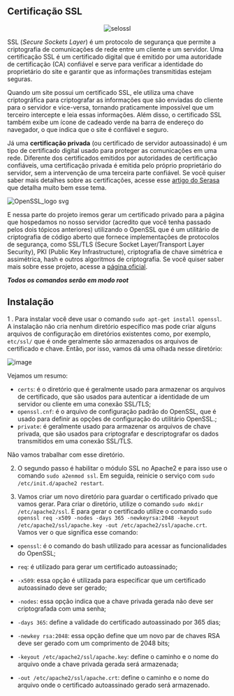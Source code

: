 ## Certificação SSL

<div align = "center">

![selossl](https://user-images.githubusercontent.com/104470835/235451273-7f503c14-db97-49ea-a806-b975355833fa.png)

</div>

SSL (*Secure Sockets Layer*) é um protocolo de segurança que permite a criptografia de comunicações de rede entre um cliente e um servidor. Uma certificação SSL é um certificado digital que é emitido por uma autoridade de certificação (CA) confiável e serve para verificar a identidade do proprietário do site e garantir que as informações transmitidas estejam seguras. 

Quando um site possui um certificado SSL, ele utiliza uma chave criptográfica para criptografar as informações que são enviadas do cliente para o servidor e vice-versa, tornando praticamente impossível que um terceiro intercepte e leia essas informações. Além disso, o certificado SSL também exibe um ícone de cadeado verde na barra de endereço do navegador, o que indica que o site é confiável e seguro.

Já uma **certificação privada** (ou certificado de servidor autoassinado) é um tipo de certificado digital usado para proteger as comunicações em uma rede. Diferente dos certificados emitidos por autoridades de certificação confiáveis, uma certificação privada é emitida pelo próprio proprietário do servidor, sem a intervenção de uma terceira parte confiável. Se você quiser saber mais detalhes sobre as certificações, acesse esse [artigo do Serasa](https://serasa.certificadodigital.com.br/blog/mercado/o-que-e-o-certificado-digital-ssl-e-como-ele-pode-proteger-informacoes/) que detalha muito bem esse tema.

![OpenSSL_logo svg](https://user-images.githubusercontent.com/104470835/235452740-38f52a3d-28cf-4036-b8ef-54306be97d06.png)

E nessa parte do projeto iremos gerar um certificado privado para a página que hospedamos no nosso servidor (acredito que você tenha passado pelos dois tópicos anteriores) utilizando o OpenSSL que é um utilitário de criptografia de código aberto que fornece implementações de protocolos de segurança, como SSL/TLS (Secure Socket Layer/Transport Layer Security), PKI (Public Key Infrastructure), criptografia de chave simétrica e assimétrica, hash e outros algoritmos de criptografia. Se você quiser saber mais sobre esse projeto, acesse a [página oficial](https://www.openssl.org/).

***Todos os comandos serão em modo root***

## Instalação

1 . Para instalar você deve usar o comando `sudo apt-get install openssl`. A instalação não cria nenhum diretório específico mas pode criar alguns arquivos de configuração em diretórios existentes como, por exemplo, `etc/ssl/` que é onde geralmente são armazenados os arquivos de certificado e chave. Então, por isso, vamos dá uma olhada nesse diretório:

![image](https://user-images.githubusercontent.com/104470835/235455061-a707a3d9-1393-485b-8297-39e1970f6a43.png)

Vejamos um resumo:

* `certs`: é o diretório que é geralmente usado para armazenar os arquivos de certificado, que são usados para autenticar a identidade de um servidor ou cliente em uma conexão SSL/TLS;
* `openssl.cnf`: é o arquivo de configuração padrão do OpenSSL, que é usado para definir as opções de configuração do utilitário OpenSSL.;
* `private`: é geralmente usado para armazenar os arquivos de chave privada, que são usados para criptografar e descriptografar os dados transmitidos em uma conexão SSL/TLS.

Não vamos trabalhar com esse diretório.

2. O segundo passo é habilitar o módulo SSL no Apache2 e para isso use o comando `sudo a2enmod ssl`. Em seguida, reinicie o serviço com `sudo /etc/init.d/apache2 restart`.

3. Vamos criar um novo diretório para guardar o certificado privado que vamos gerar. Para criar o diretório, utilize o comando `sudo mkdir /etc/apache2/ssl`. E para gerar o certificado utilize o comando `sudo openssl req -x509 -nodes -days 365 -newkeyrsa:2048 -keyout /etc/apache2/ssl/apache.key -out /etc/apache2/ssl/apache.crt`. Vamos ver o que significa esse comando:

* `openssl`: é o comando do bash utilizado para acessar as funcionalidades do OpenSSL;

* `req`: é utilizado para gerar um certificado autoassinado;

* `-x509`: essa opção é utilizada para especificar que um certificado autoassinado deve ser gerado;

* `-nodes`: essa opção indica que a chave privada gerada não deve ser criptografada com uma senha;

* `-days 365`: define a validade do certificado autoassinado por 365 dias;

* `-newkey rsa:2048`: essa opção define que um novo par de chaves RSA deve ser gerado com um comprimento de 2048 bits;

* `-keyout /etc/apache2/ssl/apache.key`: define o caminho e o nome do arquivo onde a chave privada gerada será armazenada;

* `-out /etc/apache2/ssl/apache.crt`: define o caminho e o nome do arquivo onde o certificado autoassinado gerado será armazenado.

